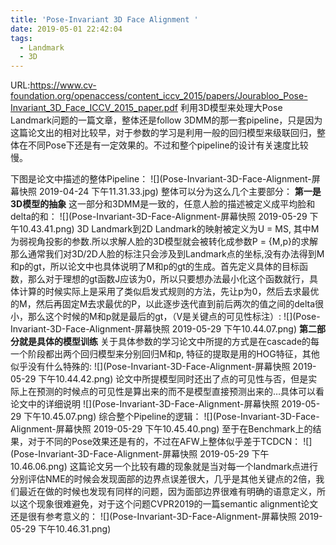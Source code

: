 ```yaml
---
title: 'Pose-Invariant 3D Face Alignment '
date: 2019-05-01 22:42:04
tags:
  - Landmark
  - 3D
---
```

URL:https://www.cv-foundation.org/openaccess/content_iccv_2015/papers/Jourabloo_Pose-Invariant_3D_Face_ICCV_2015_paper.pdf
利用3D模型来处理大Pose Landmark问题的一篇文章，整体还是follow 3DMM的那一套pipeline，只是因为这篇论文出的相对比较早，对于参数的学习是利用一般的回归模型来级联回归，整体在不同Pose下还是有一定效果的。不过和整个pipeline的设计有关速度比较慢。

下图是论文中描述的整体Pipeline：
![](Pose-Invariant-3D-Face-Alignment-屏幕快照 2019-04-24 下午11.31.33.jpg)
整体可以分为这么几个主要部分：
**第一是3D模型的抽象**
这一部分和3DMM是一致的，任意人脸的描述被定义成平均脸和delta的和：
![](Pose-Invariant-3D-Face-Alignment-屏幕快照 2019-05-29 下午10.43.41.png)
3D Landmark到2D Landmark的映射被定义为U = MS, 其中M为弱视角投影的参数.所以求解人脸的3D模型就会被转化成参数P = {M,p}的求解
那么通常我们对3D/2D人脸的标注只会涉及到Landmark点的坐标,没有办法得到M和p的gt，所以论文中也具体说明了M和p的gt的生成。首先定义具体的目标函数，那么对于理想的gt函数J应该为0，所以只要想办法最小化这个函数就行，具体计算的时候实际上是采用了类似启发式规则的方法，先让p为0，然后去求最优的M，然后再固定M去求最优的P，以此逐步迭代直到前后两次的值之间的delta很小，那么这个时候的M和p就是最后的gt，（V是关键点的可见性标注）:
![](Pose-Invariant-3D-Face-Alignment-屏幕快照 2019-05-29 下午10.44.07.png)
**第二部分就是具体的模型训练**
关于具体参数的学习论文中所提的方式是在cascade的每一个阶段都出两个回归模型来分别回归M和p, 特征的提取是用的HOG特征，其他似乎没有什么特殊的:
![](Pose-Invariant-3D-Face-Alignment-屏幕快照 2019-05-29 下午10.44.42.png)
论文中所提模型同时还出了点的可见性与否，但是实际上在预测的时候点的可见性是算出来的而不是模型直接预测出来的…具体可以看论文中的详细说明
![](Pose-Invariant-3D-Face-Alignment-屏幕快照 2019-05-29 下午10.45.07.png)
综合整个Pipeline的逻辑：
![](Pose-Invariant-3D-Face-Alignment-屏幕快照 2019-05-29 下午10.45.40.png)
至于在Benchmark上的结果，对于不同的Pose效果还是有的，不过在AFW上整体似乎差于TCDCN：
![](Pose-Invariant-3D-Face-Alignment-屏幕快照 2019-05-29 下午10.46.06.png)
这篇论文另一个比较有趣的现象就是当对每一个landmark点进行分别评估NME的时候会发现面部的边界点误差很大，几乎是其他关键点的2倍，我们最近在做的时候也发现有同样的问题，因为面部边界很难有明确的语意定义，所以这个现象很难避免，对于这个问题CVPR2019的一篇semantic alignment论文还是很有参考意义的：
![](Pose-Invariant-3D-Face-Alignment-屏幕快照 2019-05-29 下午10.46.31.png)
